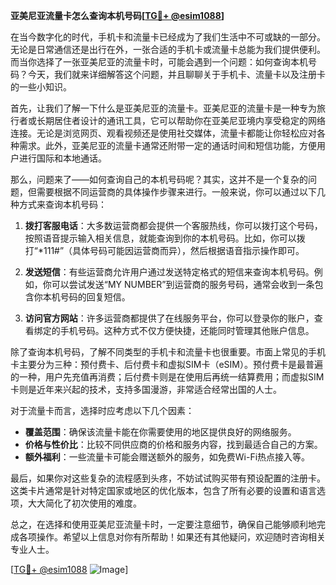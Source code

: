 **亚美尼亚流量卡怎么查询本机号码[[TG💪+ @esim1088](https://t.me/s/esim1088)]**

在当今数字化的时代，手机卡和流量卡已经成为了我们生活中不可或缺的一部分。无论是日常通信还是出行在外，一张合适的手机卡或流量卡总能为我们提供便利。而当你选择了一张亚美尼亚的流量卡时，可能会遇到一个问题：如何查询本机号码？今天，我们就来详细解答这个问题，并且聊聊关于手机卡、流量卡以及注册卡的一些小知识。

首先，让我们了解一下什么是亚美尼亚的流量卡。亚美尼亚的流量卡是一种专为旅行者或长期居住者设计的通讯工具，它可以帮助你在亚美尼亚境内享受稳定的网络连接。无论是浏览网页、观看视频还是使用社交媒体，流量卡都能让你轻松应对各种需求。此外，亚美尼亚的流量卡通常还附带一定的通话时间和短信功能，方便用户进行国际和本地通话。

那么，问题来了——如何查询自己的本机号码呢？其实，这并不是一个复杂的问题，但需要根据不同运营商的具体操作步骤来进行。一般来说，你可以通过以下几种方式来查询本机号码：

1. **拨打客服电话**：大多数运营商都会提供一个客服热线，你可以拨打这个号码，按照语音提示输入相关信息，就能查询到你的本机号码。比如，你可以拨打“*111#”（具体号码可能因运营商而异），然后根据语音指示操作即可。

2. **发送短信**：有些运营商允许用户通过发送特定格式的短信来查询本机号码。例如，你可以尝试发送“MY NUMBER”到运营商的服务号码，通常会收到一条包含你本机号码的回复短信。

3. **访问官方网站**：许多运营商都提供了在线服务平台，你可以登录你的账户，查看绑定的手机号码。这种方式不仅方便快捷，还能同时管理其他账户信息。

除了查询本机号码，了解不同类型的手机卡和流量卡也很重要。市面上常见的手机卡主要分为三种：预付费卡、后付费卡和虚拟SIM卡（eSIM）。预付费卡是最普遍的一种，用户先充值再消费；后付费卡则是在使用后再统一结算费用；而虚拟SIM卡则是近年来兴起的技术，支持多国漫游，非常适合经常出国的人士。

对于流量卡而言，选择时应考虑以下几个因素：
- **覆盖范围**：确保该流量卡能在你需要使用的地区提供良好的网络服务。
- **价格与性价比**：比较不同供应商的价格和服务内容，找到最适合自己的方案。
- **额外福利**：一些流量卡可能会赠送额外的服务，如免费Wi-Fi热点接入等。

最后，如果你对这些复杂的流程感到头疼，不妨试试购买带有预设配置的注册卡。这类卡片通常是针对特定国家或地区的优化版本，包含了所有必要的设置和语言选项，大大简化了初次使用的难度。

总之，在选择和使用亚美尼亚流量卡时，一定要注意细节，确保自己能够顺利地完成各项操作。希望以上信息对你有所帮助！如果还有其他疑问，欢迎随时咨询相关专业人士。

[[TG💪+ @esim1088](https://t.me/s/esim1088) ![Image](https://i.postimg.cc/4NQfJmqS/Snipaste-2025-05-13-00-14-12.png)]